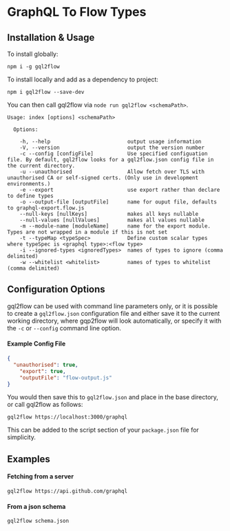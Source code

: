 # GraphQL To Flow Types

## Installation & Usage

To install globally:

```shell
npm i -g gql2flow
```

To install locally and add as a dependency to project:

```shell
npm i gql2flow --save-dev
```

You can then call gql2flow via `node run gql2flow <schemaPath>`.

```
Usage: index [options] <schemaPath>

  Options:

    -h, --help                         output usage information
    -V, --version                      output the version number
    -c --config [configFile]           Use specified configuation file. By default, gql2flow looks for a gql2flow.json config file in the current directory.
    -u --unauthorised                  Allow fetch over TLS with unauthorised CA or self-signed certs. (Only use in development environments.)
    -e --export                        use export rather than declare to define types
    -o --output-file [outputFile]      name for ouput file, defaults to graphql-export.flow.js
    --null-keys [nullKeys]             makes all keys nullable
    --null-values [nullValues]         makes all values nullable
    -m --module-name [moduleName]      name for the export module. Types are not wrapped in a module if this is not set
    -t --typeMap <typeSpec>            Define custom scalar types where typeSpec is <graphql type>:<flow type>
    -i --ignored-types <ignoredTypes>  names of types to ignore (comma delimited)
    -w --whitelist <whitelist>         names of types to whitelist (comma delimited)
```

## Configuration Options
gql2flow can be used with command line parameters only, or it is possible to create a `gql2flow.json` configuration file and either save it to the current
working directory, where gqp2flow will look automatically, or specify it with the `-c` or `--config` command line option.

#### Example Config File

```json
{
  "unauthorised": true,
	"export": true,
	"outputFile": "flow-output.js"
}
```

You would then save this to `gql2flow.json` and place in the base directory, or call gql2flow as follows:
```shell
gql2flow https://localhost:3000/graphql
```

This can be added to the script section of your `package.json` file for simplicity.

## Examples

#### Fetching from a server
```shell
gql2flow https://api.github.com/graphql
```

#### From a json schema
```shell
gql2flow schema.json
```
